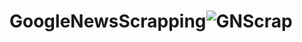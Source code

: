 # GoogleNewsScrapping![GNScrap](https://user-images.githubusercontent.com/95557571/157854103-24bd1797-0da6-4936-a68f-2727ddf491b1.PNG)
